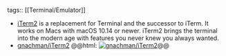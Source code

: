 tags:: [[Terminal/Emulator]]

- [iTerm2](https://iterm2.com/index.html) is a replacement for Terminal and the successor to iTerm. It works on Macs with macOS 10.14 or newer. iTerm2 brings the terminal into the modern age with features you never knew you always wanted.
- [gnachman/iTerm2](https://github.com/gnachman/iTerm2)
  @@html: <a href="https://github.com/gnachman/iTerm2/"><img src="https://github-readme-stats-astronomer.vercel.app/api/pin/?username=gnachman&repo=iTerm2&theme=tokyonight" alt="gnachman/iTerm2"/></a>@@